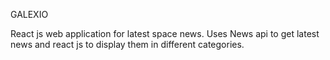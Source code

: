 GALEXIO

React js web application for latest space news. Uses News api to get latest news and react js to display them in different categories.
